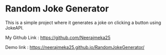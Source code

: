 # Random Joke Generator

This is a simple project where it generates a joke on clicking a button using JokeAPI.

My Github Link : https://github.com/Neerajmeka25

Demo link : https://neerajmeka25.github.io/RandomJokeGenerator/
